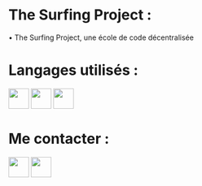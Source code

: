 # The Surfing Project :

• The Surfing Project, une école de code décentralisée

# Langages utilisés :

<img src="https://upload.wikimedia.org/wikipedia/commons/thumb/6/61/HTML5_logo_and_wordmark.svg/1024px-HTML5_logo_and_wordmark.svg.png" width="40" >
<img src="https://upload.wikimedia.org/wikipedia/commons/thumb/d/d5/CSS3_logo_and_wordmark.svg/363px-CSS3_logo_and_wordmark.svg.png" width="40">
<img src="https://brandslogos.com/wp-content/uploads/images/bootstrap-logo.png" width="40" >

# Me contacter :

[<img src="https://cdn-icons-png.flaticon.com/512/174/174857.png" width="40" >](https://www.linkedin.com/in/joao-w/?original_referer=)
[<img src="https://icones.pro/wp-content/uploads/2021/06/icone-github-grise.png" width="40" >](https://github.com/eziowao)





